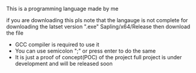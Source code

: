 This is a programming language made by me

if you are downloading this pls note that the langauge is not complete
for downloading the latset version ".exe" Sapling/x64/Release then download the file
  - GCC compiler is required to use it
  - You can use semicolon ";" or press enter to do the same
  - It is just a proof of concept(POC) of the project full project is under development and will be released soon
